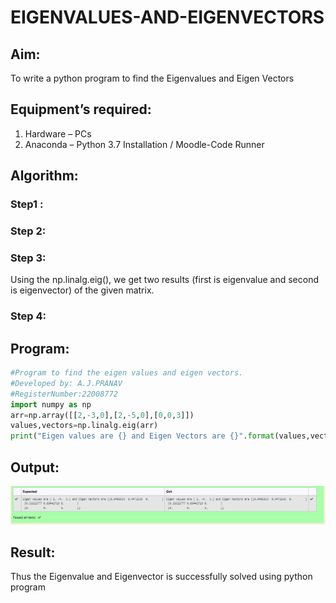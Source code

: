 # EIGENVALUES-AND-EIGENVECTORS
## Aim:
To write a python program to find the Eigenvalues and Eigen Vectors
## Equipment’s required:
1. 	Hardware – PCs
2. 	Anaconda – Python 3.7 Installation / Moodle-Code Runner
## Algorithm:
### Step1 : 
### Step 2: 
### Step 3: 
Using the np.linalg.eig(),  we get two results (first is eigenvalue and second is eigenvector) of the given matrix.
### Step 4: 

## Program:
```python
#Program to find the eigen values and eigen vectors.
#Developed by: A.J.PRANAV
#RegisterNumber:22008772
import numpy as np
arr=np.array([[2,-3,0],[2,-5,0],[0,0,3]])
values,vectors=np.linalg.eig(arr)
print("Eigen values are {} and Eigen Vectors are {}".format(values,vectors))
```
## Output:
![Eigen values and eigen vectors](./Eigen.png)
## Result:
Thus the Eigenvalue and Eigenvector is successfully solved using python program
